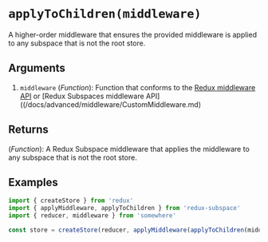 # `applyToChildren(middleware)`

A higher-order middleware that ensures the provided middleware is applied to any subspace that is not the root store.

## Arguments

1. `middleware` (_Function_): Function that conforms to the [Redux middleware API](http://redux.js.org/docs/api/applyMiddleware.html#arguments) or [Redux Subspaces middleware API]((/docs/advanced/middleware/CustomMiddleware.md)

## Returns

(_Function_): A Redux Subspace middleware that applies the middleware to any subspace that is not the root store.

## Examples

```javascript
import { createStore } from 'redux'
import { applyMiddleware, applyToChildren } from 'redux-subspace'
import { reducer, middleware } from 'somewhere'

const store = createStore(reducer, applyMiddleware(applyToChildren(middleware)))
```
